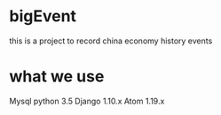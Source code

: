 # bigEvent
this is a project to record china economy history events

# what we use
Mysql
python 3.5
Django 1.10.x
Atom 1.19.x
